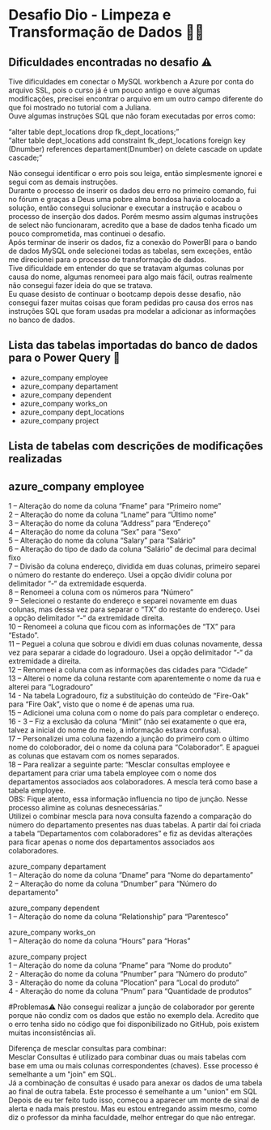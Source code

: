 # Desafio Dio - Limpeza e Transformação de Dados 👩‍💻

## Dificuldades encontradas no desafio ⚠️
Tive dificuldades em conectar o MySQL workbench a Azure por conta do arquivo SSL, pois o curso já é um pouco antigo e ouve algumas modificações, precisei encontrar o arquivo em um outro campo diferente do que foi mostrado no tutorial com a Juliana.<br>
Ouve algumas instruções SQL que não foram executadas por erros como: <br>

“alter table dept_locations drop fk_dept_locations;” <br>
“alter table dept_locations 
	add constraint fk_dept_locations foreign key (Dnumber) references departament(Dnumber)
	on delete cascade
    on update cascade;” 

Não consegui identificar o erro pois sou leiga, então simplesmente ignorei e segui com as demais instruções. <br>
Durante o processo de inserir os dados deu erro no primeiro comando, fui no fórum e graças a Deus uma pobre alma bondosa havia colocado a solução, então consegui solucionar e executar a instrução e acabou o processo de inserção dos dados. Porém mesmo assim algumas instruções de select não funcionaram, acredito que a base de dados tenha ficado um pouco comprometida, mas continuei o desafio. <br>
Após terminar de inserir os dados, fiz a conexão do PowerBI para o bando de dados MySQL onde selecionei todas as tabelas, sem exceções, então me direcionei para o processo de transformação de dados. <br>
Tive dificuldade em entender do que se tratavam algumas colunas por causa do nome, algumas renomeei para algo mais fácil, outras realmente não consegui fazer ideia do que se tratava. <br>
Eu quase desisto de continuar o bootcamp depois desse desafio, não consegui fazer muitas coisas que foram pedidas pro causa dos erros nas instruções SQL que foram usadas pra modelar a adicionar as informações no banco de dados.

## Lista das tabelas importadas do banco de dados para o Power Query 💾
* azure_company employee
* azure_company departament
* azure_company dependent
* azure_company works_on
* azure_company dept_locations
* azure_company project

 ## Lista de tabelas com descrições de modificações realizadas
## azure_company employee
1 – Alteração do nome da coluna “Fname” para “Primeiro nome”<br>
2 – Alteração do nome da coluna “Lname” para “Último nome”<br>
3 – Alteração do nome da coluna “Address” para “Endereço”<br>
4 – Alteração do nome da coluna “Sex” para “Sexo”<br>
5 – Alteração do nome da coluna “Salary” para “Salário”<br>
6 – Alteração do tipo de dado da coluna “Salário” de decimal para decimal fixo<br>
7 – Divisão da coluna endereço, dividida em duas colunas, primeiro separei o número do restante do endereço. Usei a opção dividir coluna por delimitador “-“ da extremidade esquerda. <br>
8 – Renomeei a coluna com os números para “Número”<br>
9 – Selecionei o restante do endereço e separei novamente em duas colunas, mas dessa vez para separar o “TX” do restante do endereço. Usei a opção delimitador “-“ da extremidade direita.<br>
10 – Renomeei a coluna que ficou com as informações de “TX” para “Estado”.<br>
11 – Peguei a coluna que sobrou e dividi em duas colunas novamente, dessa vez para separar a cidade do logradouro. Usei a opção delimitador “-“ da extremidade a direita.<br>
12 – Renomeei a coluna com as informações das cidades para “Cidade”<br>
13 – Alterei o nome da coluna restante com aparentemente o nome da rua e alterei para “Logradouro”<br>
14 -  Na tabela Logradouro, fiz a substituição do conteúdo de “Fire-Oak” para “Fire Oak”, visto que o nome é de apenas uma rua.<br>
15 – Adicionei uma coluna com o nome do país para completar o endereço.<br>
16 - 3 – Fiz a exclusão da coluna “Minit” (não sei exatamente o que era, talvez a inicial do nome do meio, a informação estava confusa).<br>
17 – Personalizei uma coluna fazendo a junção do primeiro com o último nome do coloborador, dei o nome da coluna para “Colaborador”. E apaguei as colunas que estavam com os nomes separados.<br>
18 – Para realizar a seguinte parte: “Mesclar consultas employee e departament para criar uma tabela employee com o nome dos departamentos associados aos colaboradores. A mescla terá como base a tabela employee. <br>
OBS: Fique atento, essa informação influencia no tipo de junção. Nesse processo alimine as colunas desnecessárias.”<br>
Utilizei o combinar mescla para nova consulta fazendo a comparação do número do departamento presentes nas duas tabelas. A partir daí foi criada a tabela “Departamentos com colaboradores” e fiz as devidas alterações para ficar apenas o nome dos departamentos associados aos colaboradores.<br>

azure_company departament<br>
1 – Alteração do nome da coluna “Dname” para “Nome do departamento”<br>
2 – Alteração do nome da coluna “Dnumber” para “Número do departamento”<br>

azure_company dependent<br>
1 – Alteração do nome da coluna “Relationship” para “Parentesco”<br>

azure_company works_on<br>
1 – Alteração do nome da coluna “Hours” para “Horas”<br>

azure_company project<br>
1 – Alteração do nome da coluna “Pname” para “Nome do produto”<br>
2 - Alteração do nome da coluna “Pnumber” para “Número do produto”<br>
3 - Alteração do nome da coluna “Plocation” para “Local do produto”<br>
4 - Alteração do nome da coluna “Pnum” para “Quantidade de produtos”<br>

#Problemas⚠️
Não consegui realizar a junção de colaborador por gerente porque não condiz com os dados que estão no exemplo dela. Acredito que o erro tenha sido no código que foi disponibilizado no GitHub, pois existem muitas inconsistências ali.<br>

Diferença de mesclar consultas para combinar:<br>
Mesclar Consultas é utilizado para combinar duas ou mais tabelas com base em uma ou mais colunas correspondentes (chaves). Esse processo é semelhante a um "join" em SQL.<br>
Já a combinação de consultas é usado para anexar os dados de uma tabela ao final de outra tabela. Este processo é semelhante a um "union" em SQL
Depois de eu ter feito tudo isso, começou a aparecer um monte de sinal de alerta e nada mais prestou. Mas eu estou entregando assim mesmo, como diz o professor da minha faculdade, melhor entregar do que não entregar.<br>
